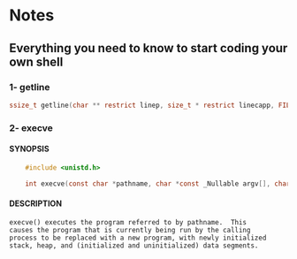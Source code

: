 # Notes

## Everything you need to know to start coding your own shell 

### 1- getline

```c
ssize_t getline(char ** restrict linep, size_t * restrict linecapp, FILE * restrict stream);
```

### 2- execve

#### SYNOPSIS
```c
    #include <unistd.h>

    int execve(const char *pathname, char *const _Nullable argv[], char *const _Nullable envp[]);
```

#### DESCRIPTION
    execve() executes the program referred to by pathname.  This
    causes the program that is currently being run by the calling
    process to be replaced with a new program, with newly initialized
    stack, heap, and (initialized and uninitialized) data segments.





